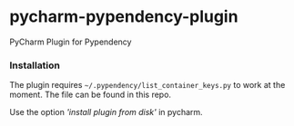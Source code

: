# pycharm-pypendency-plugin
PyCharm Plugin for Pypendency

### Installation

The plugin requires `~/.pypendency/list_container_keys.py` to work at the moment. The file can be found in this repo.

Use the option *'install plugin from disk'* in pycharm.
